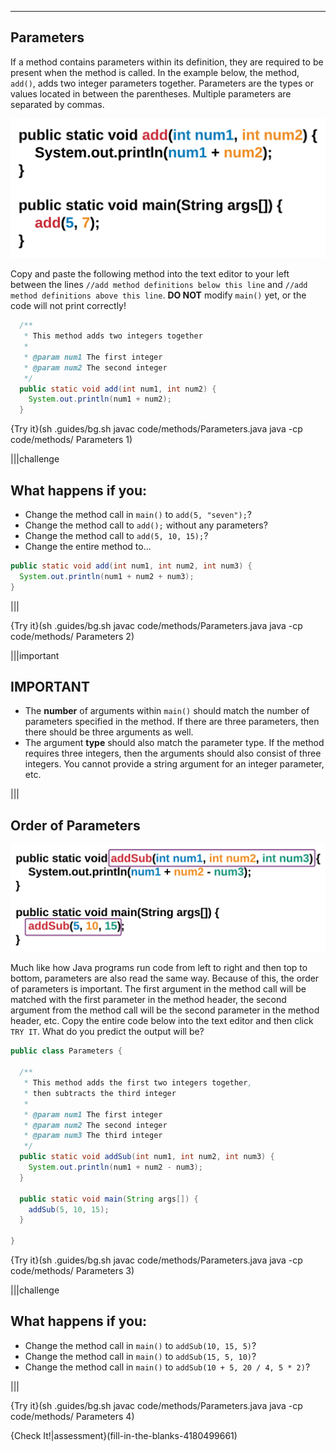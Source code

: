 ----------

## Parameters

If a method contains parameters within its definition, they are required to be present when the method is called. In the example below, the method, `add()`, adds two integer parameters together. Parameters are the types or values located in between the parentheses. Multiple parameters are separated by commas. 

![.guides/img/Parameters1](.guides/img/Parameters1.png)

Copy and paste the following method into the text editor to your left between the lines `//add method definitions below this line` and `//add method definitions above this line`. **DO NOT** modify `main()` yet, or the code will not print correctly!

```java
  /**
   * This method adds two integers together
   * 
   * @param num1 The first integer
   * @param num2 The second integer
   */
  public static void add(int num1, int num2) {
    System.out.println(num1 + num2);
  }
```

{Try it}(sh .guides/bg.sh javac code/methods/Parameters.java java -cp code/methods/ Parameters 1)

|||challenge
## What happens if you:
* Change the method call in `main()` to `add(5, "seven");`?
* Change the method call to `add();` without any parameters?
* Change the method call to `add(5, 10, 15);`?
* Change the entire method to...
```java
public static void add(int num1, int num2, int num3) {
  System.out.println(num1 + num2 + num3);
}
```

|||

{Try it}(sh .guides/bg.sh javac code/methods/Parameters.java java -cp code/methods/ Parameters 2)

|||important
## IMPORTANT
* The **number** of arguments within `main()` should match the number of parameters specified in the method. If there are three parameters, then there should be three arguments as well.
* The argument **type** should also match the parameter type. If the method requires three integers, then the arguments should also consist of three integers. You cannot provide a string argument for an integer parameter, etc.

|||

## Order of Parameters

![.guides/img/Parameters2](.guides/img/Parameters2.png)

Much like how Java programs run code from left to right and then top to bottom, parameters are also read the same way. Because of this, the order of parameters is important. The first argument in the method call will be matched with the first parameter in the method header, the second argument from the method call will be the second parameter in the method header, etc. Copy the entire code below into the text editor and then click `TRY IT`. What do you predict the output will be?

```java
public class Parameters {
  
  /**
   * This method adds the first two integers together,
   * then subtracts the third integer
   * 
   * @param num1 The first integer
   * @param num2 The second integer
   * @param num3 The third integer
   */
  public static void addSub(int num1, int num2, int num3) {
    System.out.println(num1 + num2 - num3);
  }
  
  public static void main(String args[]) {
    addSub(5, 10, 15);
  }
  
}
```

{Try it}(sh .guides/bg.sh javac code/methods/Parameters.java java -cp code/methods/ Parameters 3)

|||challenge
## What happens if you:
* Change the method call in `main()` to `addSub(10, 15, 5)`?
* Change the method call in `main()` to `addSub(15, 5, 10)`?
* Change the method call in `main()` to `addSub(10 + 5, 20 / 4, 5 * 2)`?

|||

{Try it}(sh .guides/bg.sh javac code/methods/Parameters.java java -cp code/methods/ Parameters 4)

{Check It!|assessment}(fill-in-the-blanks-4180499661)
